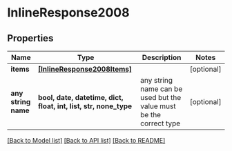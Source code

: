 # InlineResponse2008


## Properties
Name | Type | Description | Notes
------------ | ------------- | ------------- | -------------
**items** | [**[InlineResponse2008Items]**](InlineResponse2008Items.md) |  | [optional] 
**any string name** | **bool, date, datetime, dict, float, int, list, str, none_type** | any string name can be used but the value must be the correct type | [optional]

[[Back to Model list]](../README.md#documentation-for-models) [[Back to API list]](../README.md#documentation-for-api-endpoints) [[Back to README]](../README.md)


